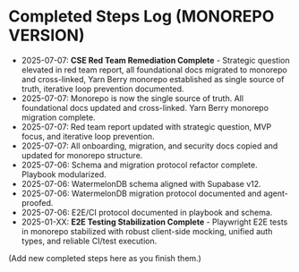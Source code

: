 # Completed Steps Log (MONOREPO VERSION)

- 2025-07-07: **CSE Red Team Remediation Complete** - Strategic question elevated in red team report, all foundational docs migrated to monorepo and cross-linked, Yarn Berry monorepo established as single source of truth, iterative loop prevention documented.
- 2025-07-07: Monorepo is now the single source of truth. All foundational docs updated and cross-linked. Yarn Berry monorepo migration complete.
- 2025-07-07: Red team report updated with strategic question, MVP focus, and iterative loop prevention.
- 2025-07-07: All onboarding, migration, and security docs copied and updated for monorepo structure.
- 2025-07-06: Schema and migration protocol refactor complete. Playbook modularized.
- 2025-07-06: WatermelonDB schema aligned with Supabase v12.
- 2025-07-06: WatermelonDB migration protocol documented and agent-proofed.
- 2025-07-06: E2E/CI protocol documented in playbook and schema.
- 2025-01-XX: **E2E Testing Stabilization Complete** - Playwright E2E tests in monorepo stabilized with robust client-side mocking, unified auth types, and reliable CI/test execution.

(Add new completed steps here as you finish them.)
